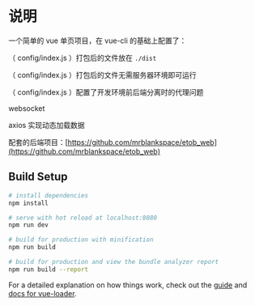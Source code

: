 

# 说明

一个简单的 vue 单页项目，在 vue-cli 的基础上配置了：

（ config/index.js ）打包后的文件放在 `./dist`

（ config/index.js ）打包后的文件无需服务器环境即可运行

（ config/index.js ）配置了开发环境前后端分离时的代理问题

websocket

axios 实现动态加载数据

配套的后端项目：[https://github.com/mrblankspace/etob_web](https://github.com/mrblankspace/etob_web)

## Build Setup

``` bash
# install dependencies
npm install

# serve with hot reload at localhost:8080
npm run dev

# build for production with minification
npm run build

# build for production and view the bundle analyzer report
npm run build --report
```

For a detailed explanation on how things work, check out the [guide](http://vuejs-templates.github.io/webpack/) and [docs for vue-loader](http://vuejs.github.io/vue-loader).
